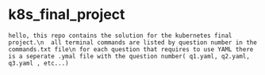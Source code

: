 # k8s_final_project
`
hello,
this repo contains the solution for the kubernetes final project.\n 
all terminal commands are listed by question number in the commands.txt file\n
for each question that requires to use YAML there is a seperate .ymal file with the question number( q1.yaml, q2.yaml, q3.yaml , etc...)
`
